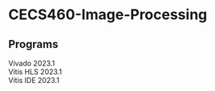 # CECS460-Image-Processing
Programs
------------
Vivado 2023.1  
Vitis HLS 2023.1  
Vitis IDE 2023.1  
